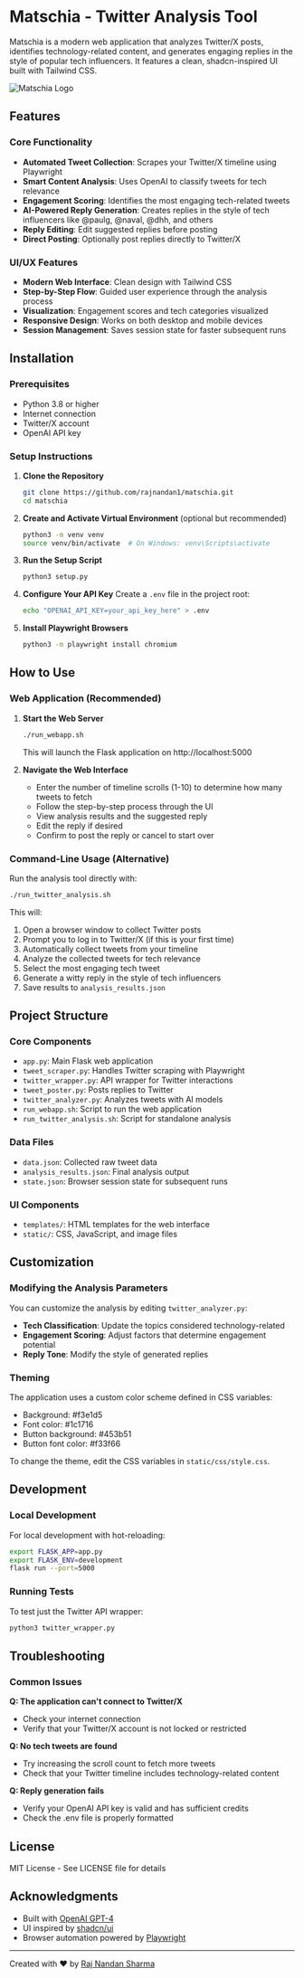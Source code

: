 # Matschia - Twitter Analysis Tool

Matschia is a modern web application that analyzes Twitter/X posts, identifies technology-related content, and generates engaging replies in the style of popular tech influencers. It features a clean, shadcn-inspired UI built with Tailwind CSS.

![Matschia Logo](/static/logo.png)

## Features

### Core Functionality

-   **Automated Tweet Collection**: Scrapes your Twitter/X timeline using Playwright
-   **Smart Content Analysis**: Uses OpenAI to classify tweets for tech relevance
-   **Engagement Scoring**: Identifies the most engaging tech-related tweets
-   **AI-Powered Reply Generation**: Creates replies in the style of tech influencers like @paulg, @naval, @dhh, and others
-   **Reply Editing**: Edit suggested replies before posting
-   **Direct Posting**: Optionally post replies directly to Twitter/X

### UI/UX Features

-   **Modern Web Interface**: Clean design with Tailwind CSS
-   **Step-by-Step Flow**: Guided user experience through the analysis process
-   **Visualization**: Engagement scores and tech categories visualized
-   **Responsive Design**: Works on both desktop and mobile devices
-   **Session Management**: Saves session state for faster subsequent runs

## Installation

### Prerequisites

-   Python 3.8 or higher
-   Internet connection
-   Twitter/X account
-   OpenAI API key

### Setup Instructions

1. **Clone the Repository**

    ```bash
    git clone https://github.com/rajnandan1/matschia.git
    cd matschia
    ```

2. **Create and Activate Virtual Environment** (optional but recommended)

    ```bash
    python3 -m venv venv
    source venv/bin/activate  # On Windows: venv\Scripts\activate
    ```

3. **Run the Setup Script**

    ```bash
    python3 setup.py
    ```

4. **Configure Your API Key**
   Create a `.env` file in the project root:

    ```bash
    echo "OPENAI_API_KEY=your_api_key_here" > .env
    ```

5. **Install Playwright Browsers**
    ```bash
    python3 -m playwright install chromium
    ```

## How to Use

### Web Application (Recommended)

1. **Start the Web Server**

    ```bash
    ./run_webapp.sh
    ```

    This will launch the Flask application on http://localhost:5000

2. **Navigate the Web Interface**
    - Enter the number of timeline scrolls (1-10) to determine how many tweets to fetch
    - Follow the step-by-step process through the UI
    - View analysis results and the suggested reply
    - Edit the reply if desired
    - Confirm to post the reply or cancel to start over

### Command-Line Usage (Alternative)

Run the analysis tool directly with:

```bash
./run_twitter_analysis.sh
```

This will:

1. Open a browser window to collect Twitter posts
2. Prompt you to log in to Twitter/X (if this is your first time)
3. Automatically collect tweets from your timeline
4. Analyze the collected tweets for tech relevance
5. Select the most engaging tech tweet
6. Generate a witty reply in the style of tech influencers
7. Save results to `analysis_results.json`

## Project Structure

### Core Components

-   `app.py`: Main Flask web application
-   `tweet_scraper.py`: Handles Twitter scraping with Playwright
-   `twitter_wrapper.py`: API wrapper for Twitter interactions
-   `tweet_poster.py`: Posts replies to Twitter
-   `twitter_analyzer.py`: Analyzes tweets with AI models
-   `run_webapp.sh`: Script to run the web application
-   `run_twitter_analysis.sh`: Script for standalone analysis

### Data Files

-   `data.json`: Collected raw tweet data
-   `analysis_results.json`: Final analysis output
-   `state.json`: Browser session state for subsequent runs

### UI Components

-   `templates/`: HTML templates for the web interface
-   `static/`: CSS, JavaScript, and image files

## Customization

### Modifying the Analysis Parameters

You can customize the analysis by editing `twitter_analyzer.py`:

-   **Tech Classification**: Update the topics considered technology-related
-   **Engagement Scoring**: Adjust factors that determine engagement potential
-   **Reply Tone**: Modify the style of generated replies

### Theming

The application uses a custom color scheme defined in CSS variables:

-   Background: #f3e1d5
-   Font color: #1c1716
-   Button background: #453b51
-   Button font color: #f33f66

To change the theme, edit the CSS variables in `static/css/style.css`.

## Development

### Local Development

For local development with hot-reloading:

```bash
export FLASK_APP=app.py
export FLASK_ENV=development
flask run --port=5000
```

### Running Tests

To test just the Twitter API wrapper:

```bash
python3 twitter_wrapper.py
```

## Troubleshooting

### Common Issues

**Q: The application can't connect to Twitter/X**

-   Check your internet connection
-   Verify that your Twitter/X account is not locked or restricted

**Q: No tech tweets are found**

-   Try increasing the scroll count to fetch more tweets
-   Check that your Twitter timeline includes technology-related content

**Q: Reply generation fails**

-   Verify your OpenAI API key is valid and has sufficient credits
-   Check the .env file is properly formatted

## License

MIT License - See LICENSE file for details

## Acknowledgments

-   Built with [OpenAI GPT-4](https://openai.com/gpt-4)
-   UI inspired by [shadcn/ui](https://ui.shadcn.com/)
-   Browser automation powered by [Playwright](https://playwright.dev/)

---

Created with ❤️ by [Raj Nandan Sharma](https://github.com/rajnandan1)
